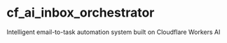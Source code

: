 # cf_ai_inbox_orchestrator
Intelligent email-to-task automation system built on Cloudflare Workers AI

